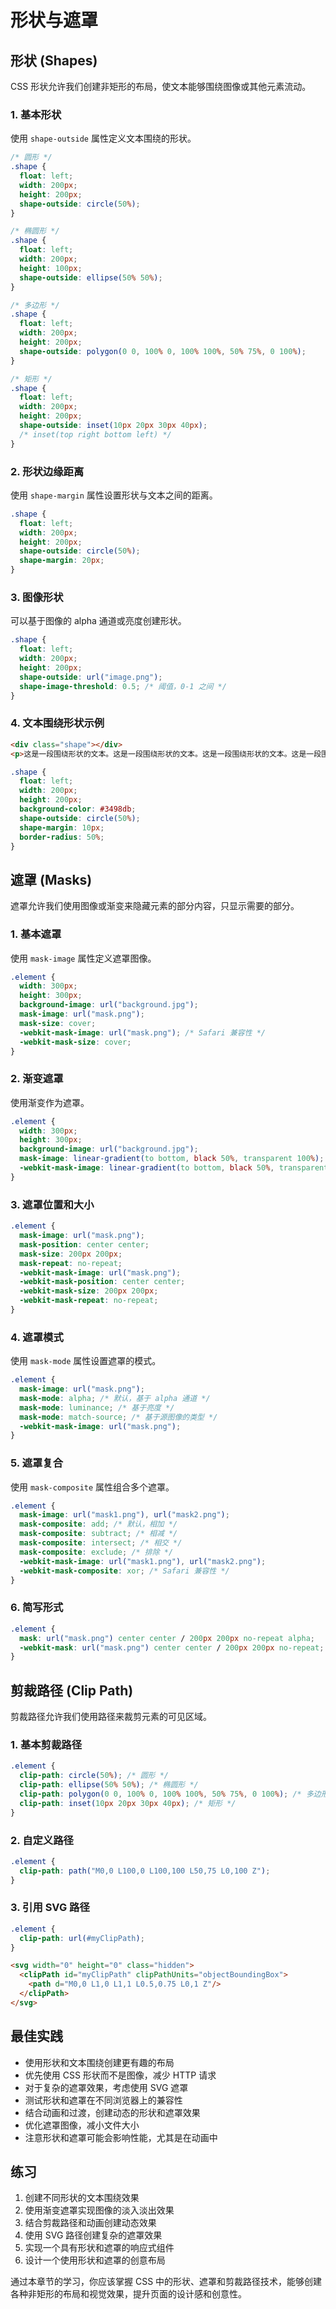 # 形状与遮罩

## 形状 (Shapes)
CSS 形状允许我们创建非矩形的布局，使文本能够围绕图像或其他元素流动。

### 1. 基本形状
使用 `shape-outside` 属性定义文本围绕的形状。

```css
/* 圆形 */
.shape {
  float: left;
  width: 200px;
  height: 200px;
  shape-outside: circle(50%);
}

/* 椭圆形 */
.shape {
  float: left;
  width: 200px;
  height: 100px;
  shape-outside: ellipse(50% 50%);
}

/* 多边形 */
.shape {
  float: left;
  width: 200px;
  height: 200px;
  shape-outside: polygon(0 0, 100% 0, 100% 100%, 50% 75%, 0 100%);
}

/* 矩形 */
.shape {
  float: left;
  width: 200px;
  height: 200px;
  shape-outside: inset(10px 20px 30px 40px);
  /* inset(top right bottom left) */
}
```

### 2. 形状边缘距离
使用 `shape-margin` 属性设置形状与文本之间的距离。

```css
.shape {
  float: left;
  width: 200px;
  height: 200px;
  shape-outside: circle(50%);
  shape-margin: 20px;
}
```

### 3. 图像形状
可以基于图像的 alpha 通道或亮度创建形状。

```css
.shape {
  float: left;
  width: 200px;
  height: 200px;
  shape-outside: url("image.png");
  shape-image-threshold: 0.5; /* 阈值，0-1 之间 */
}
```

### 4. 文本围绕形状示例
```html
<div class="shape"></div>
<p>这是一段围绕形状的文本。这是一段围绕形状的文本。这是一段围绕形状的文本。这是一段围绕形状的文本。这是一段围绕形状的文本。这是一段围绕形状的文本。这是一段围绕形状的文本。这是一段围绕形状的文本。</p>
```

```css
.shape {
  float: left;
  width: 200px;
  height: 200px;
  background-color: #3498db;
  shape-outside: circle(50%);
  shape-margin: 10px;
  border-radius: 50%;
}
```

## 遮罩 (Masks)
遮罩允许我们使用图像或渐变来隐藏元素的部分内容，只显示需要的部分。

### 1. 基本遮罩
使用 `mask-image` 属性定义遮罩图像。

```css
.element {
  width: 300px;
  height: 300px;
  background-image: url("background.jpg");
  mask-image: url("mask.png");
  mask-size: cover;
  -webkit-mask-image: url("mask.png"); /* Safari 兼容性 */
  -webkit-mask-size: cover;
}
```

### 2. 渐变遮罩
使用渐变作为遮罩。

```css
.element {
  width: 300px;
  height: 300px;
  background-image: url("background.jpg");
  mask-image: linear-gradient(to bottom, black 50%, transparent 100%);
  -webkit-mask-image: linear-gradient(to bottom, black 50%, transparent 100%);
}
```

### 3. 遮罩位置和大小
```css
.element {
  mask-image: url("mask.png");
  mask-position: center center;
  mask-size: 200px 200px;
  mask-repeat: no-repeat;
  -webkit-mask-image: url("mask.png");
  -webkit-mask-position: center center;
  -webkit-mask-size: 200px 200px;
  -webkit-mask-repeat: no-repeat;
}
```

### 4. 遮罩模式
使用 `mask-mode` 属性设置遮罩的模式。

```css
.element {
  mask-image: url("mask.png");
  mask-mode: alpha; /* 默认，基于 alpha 通道 */
  mask-mode: luminance; /* 基于亮度 */
  mask-mode: match-source; /* 基于源图像的类型 */
  -webkit-mask-image: url("mask.png");
}
```

### 5. 遮罩复合
使用 `mask-composite` 属性组合多个遮罩。

```css
.element {
  mask-image: url("mask1.png"), url("mask2.png");
  mask-composite: add; /* 默认，相加 */
  mask-composite: subtract; /* 相减 */
  mask-composite: intersect; /* 相交 */
  mask-composite: exclude; /* 排除 */
  -webkit-mask-image: url("mask1.png"), url("mask2.png");
  -webkit-mask-composite: xor; /* Safari 兼容性 */
}
```

### 6. 简写形式
```css
.element {
  mask: url("mask.png") center center / 200px 200px no-repeat alpha;
  -webkit-mask: url("mask.png") center center / 200px 200px no-repeat;
}
```

## 剪裁路径 (Clip Path)
剪裁路径允许我们使用路径来裁剪元素的可见区域。

### 1. 基本剪裁路径
```css
.element {
  clip-path: circle(50%); /* 圆形 */
  clip-path: ellipse(50% 50%); /* 椭圆形 */
  clip-path: polygon(0 0, 100% 0, 100% 100%, 50% 75%, 0 100%); /* 多边形 */
  clip-path: inset(10px 20px 30px 40px); /* 矩形 */
}
```

### 2. 自定义路径
```css
.element {
  clip-path: path("M0,0 L100,0 L100,100 L50,75 L0,100 Z");
}
```

### 3. 引用 SVG 路径
```css
.element {
  clip-path: url(#myClipPath);
}
```

```html
<svg width="0" height="0" class="hidden">
  <clipPath id="myClipPath" clipPathUnits="objectBoundingBox">
    <path d="M0,0 L1,0 L1,1 L0.5,0.75 L0,1 Z"/>
  </clipPath>
</svg>
```

## 最佳实践
- 使用形状和文本围绕创建更有趣的布局
- 优先使用 CSS 形状而不是图像，减少 HTTP 请求
- 对于复杂的遮罩效果，考虑使用 SVG 遮罩
- 测试形状和遮罩在不同浏览器上的兼容性
- 结合动画和过渡，创建动态的形状和遮罩效果
- 优化遮罩图像，减小文件大小
- 注意形状和遮罩可能会影响性能，尤其是在动画中

## 练习
1. 创建不同形状的文本围绕效果
2. 使用渐变遮罩实现图像的淡入淡出效果
3. 结合剪裁路径和动画创建动态效果
4. 使用 SVG 路径创建复杂的遮罩效果
5. 实现一个具有形状和遮罩的响应式组件
6. 设计一个使用形状和遮罩的创意布局

通过本章节的学习，你应该掌握 CSS 中的形状、遮罩和剪裁路径技术，能够创建各种非矩形的布局和视觉效果，提升页面的设计感和创意性。